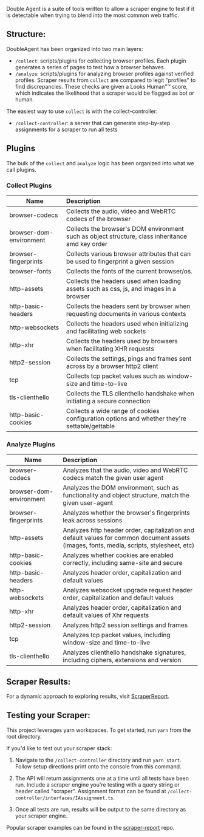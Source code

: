 Double Agent is a suite of tools written to allow a scraper engine to test if it is detectable when trying to blend into the most common web traffic.

## Structure:

DoubleAgent has been organized into two main layers:
 
- `/collect`: scripts/plugins for collecting browser profiles. Each plugin generates a series of pages to test how a browser behaves.
- `/analyze`: scripts/plugins for analyzing browser profiles against verified profiles. Scraper results from `collect` are compared to legit "profiles" to find discrepancies. These checks are given a Looks Human"&trade; score, which indicates the likelihood that a scraper would be flagged as bot or human.
 
The easiest way to use `collect` is with the collect-controller:
- `/collect-controller`: a server that can generate step-by-step assignments for a scraper to run all tests

## Plugins

The bulk of the `collect` and `analyze` logic has been organized into what we call plugins.

### Collect Plugins
Name | Description
--- | :---
browser-codecs | Collects the audio, video and WebRTC codecs of the browser
browser-dom-environment | Collects the browser's DOM environment such as object structure, class inheritance amd key order
browser-fingerprints | Collects various browser attributes that can be used to fingerprint a given session
browser-fonts | Collects the fonts of the current browser/os.
http-assets | Collects the headers used when loading assets such as css, js, and images in a browser
http-basic-headers | Collects the headers sent by browser when requesting documents in various contexts
http-websockets | Collects the headers used when initializing and facilitating web sockets
http-xhr | Collects the headers used by browsers when facilitating XHR requests
http2-session | Collects the settings, pings and frames sent across by a browser http2 client
tcp | Collects tcp packet values such as window-size and time-to-live
tls-clienthello | Collects the TLS clienthello handshake when initiating a secure connection
http-basic-cookies | Collects a wide range of cookies configuration options and whether they're settable/gettable

### Analyze Plugins

Name | Description
--- | :---
browser-codecs | Analyzes that the audio, video and WebRTC codecs match the given user agent
browser-dom-environment | Analyzes the DOM environment, such as functionality and object structure, match the given user-agent
browser-fingerprints | Analyzes whether the browser's fingerprints leak across sessions
http-assets | Analyzes http header order, capitalization and default values for common document assets (images, fonts, media, scripts, stylesheet, etc)
http-basic-cookies | Analyzes whether cookies are enabled correctly, including same-site and secure
http-basic-headers | Analyzes header order, capitalization and default values
http-websockets | Analyzes websocket upgrade request header order, capitalization and default values
http-xhr | Analyzes header order, capitalization and default values of Xhr requests
http2-session | Analyzes http2 session settings and frames
tcp | Analyzes tcp packet values, including window-size and time-to-live
tls-clienthello | Analyzes clienthello handshake signatures, including ciphers, extensions and version

## Scraper Results:

For a dynamic approach to exploring results, visit [ScraperReport](https://scraper.report).

## Testing your Scraper:

This project leverages yarn workspaces. To get started, run `yarn` from the root directory.

If you'd like to test out your scraper stack:

1. Navigate to the `/collect-controller` directory and run `yarn start`. Follow setup directions print onto the console from this command. 

2. The API will return assignments one at a time until all tests have been run. Include a scraper engine you're testing with
   a query string or header called "scraper". Assignment format can be found at `/collect-controller/interfaces/IAssignment.ts`.

3. Once all tests are run, results will be output to the same directory as your scraper engine.

Popular scraper examples can be found in the [scraper-report](https://github.com/ulixee/scraper-report) repo.
